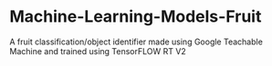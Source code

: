 # Machine-Learning-Models-Fruit
A fruit classification/object identifier made using Google Teachable Machine and trained using TensorFLOW RT V2
